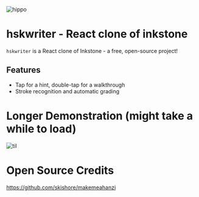 ![hippo](https://media1.giphy.com/media/v1.Y2lkPTc5MGI3NjExa2Zwbm04eGJ0N2lvMjloNTM1djJsemhnZmN3MXFqeDRoZWYxNTJ1NCZlcD12MV9pbnRlcm5hbF9naWZfYnlfaWQmY3Q9Zw/X02tJzvMpKecBTCE0e/giphy.gif)

# hskwriter - React clone of inkstone
`hskwriter` is a React clone of Inkstone - a free, open-source project!

## Features
- Tap for a hint, double-tap for a walkthrough
- Stroke recognition and automatic grading

# Longer Demonstration (might take a while to load)
![til](/demo_gif.gif)

# Open Source Credits
https://github.com/skishore/makemeahanzi


